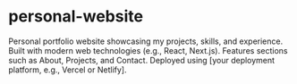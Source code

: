# personal-website
Personal portfolio website showcasing my projects, skills, and experience. Built with modern web technologies (e.g., React, Next.js). Features sections such as About, Projects, and Contact. Deployed using [your deployment platform, e.g., Vercel or Netlify].
